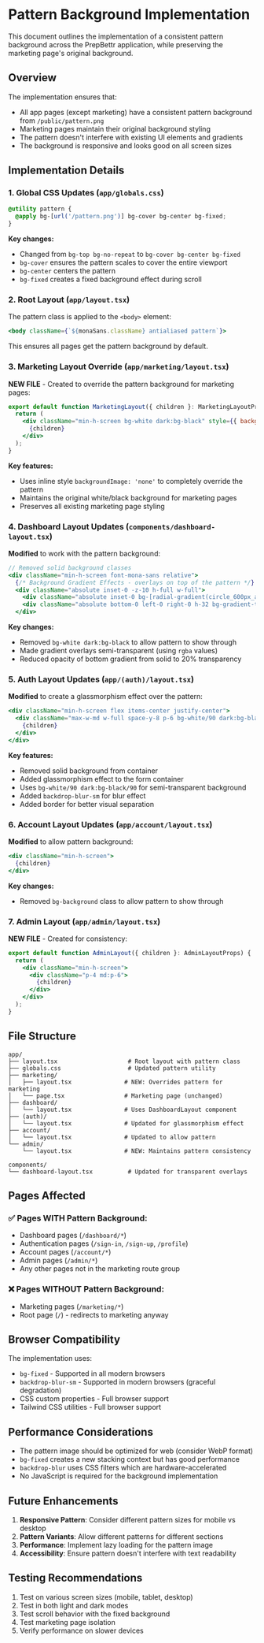 # Pattern Background Implementation

This document outlines the implementation of a consistent pattern background across the PrepBettr application, while preserving the marketing page's original background.

## Overview

The implementation ensures that:
- All app pages (except marketing) have a consistent pattern background from `/public/pattern.png`
- Marketing pages maintain their original background styling
- The pattern doesn't interfere with existing UI elements and gradients
- The background is responsive and looks good on all screen sizes

## Implementation Details

### 1. Global CSS Updates (`app/globals.css`)

```css
@utility pattern {
  @apply bg-[url('/pattern.png')] bg-cover bg-center bg-fixed;
}
```

**Key changes:**
- Changed from `bg-top bg-no-repeat` to `bg-cover bg-center bg-fixed`
- `bg-cover` ensures the pattern scales to cover the entire viewport
- `bg-center` centers the pattern
- `bg-fixed` creates a fixed background effect during scroll

### 2. Root Layout (`app/layout.tsx`)

The pattern class is applied to the `<body>` element:
```jsx
<body className={`${monaSans.className} antialiased pattern`}>
```

This ensures all pages get the pattern background by default.

### 3. Marketing Layout Override (`app/marketing/layout.tsx`)

**NEW FILE** - Created to override the pattern background for marketing pages:

```jsx
export default function MarketingLayout({ children }: MarketingLayoutProps) {
  return (
    <div className="min-h-screen bg-white dark:bg-black" style={{ backgroundImage: 'none' }}>
      {children}
    </div>
  );
}
```

**Key features:**
- Uses inline style `backgroundImage: 'none'` to completely override the pattern
- Maintains the original white/black background for marketing pages
- Preserves all existing marketing page styling

### 4. Dashboard Layout Updates (`components/dashboard-layout.tsx`)

**Modified** to work with the pattern background:

```jsx
// Removed solid background classes
<div className="min-h-screen font-mona-sans relative">
  {/* Background Gradient Effects - overlays on top of the pattern */}
  <div className="absolute inset-0 -z-10 h-full w-full">
    <div className="absolute inset-0 bg-[radial-gradient(circle_600px_at_50%_300px,rgba(201,235,255,0.1),transparent_70%)] dark:bg-[radial-gradient(circle_600px_at_50%_300px,rgba(26,26,46,0.3),transparent_70%)]"></div>
    <div className="absolute bottom-0 left-0 right-0 h-32 bg-gradient-to-t from-white/20 to-transparent dark:from-black/20"></div>
  </div>
```

**Key changes:**
- Removed `bg-white dark:bg-black` to allow pattern to show through
- Made gradient overlays semi-transparent (using `rgba` values)
- Reduced opacity of bottom gradient from solid to 20% transparency

### 5. Auth Layout Updates (`app/(auth)/layout.tsx`)

**Modified** to create a glassmorphism effect over the pattern:

```jsx
<div className="min-h-screen flex items-center justify-center">
  <div className="max-w-md w-full space-y-8 p-6 bg-white/90 dark:bg-black/90 backdrop-blur-sm rounded-lg border border-gray-200 dark:border-gray-800">
    {children}
  </div>
</div>
```

**Key features:**
- Removed solid background from container
- Added glassmorphism effect to the form container
- Uses `bg-white/90 dark:bg-black/90` for semi-transparent background
- Added `backdrop-blur-sm` for blur effect
- Added border for better visual separation

### 6. Account Layout Updates (`app/account/layout.tsx`)

**Modified** to allow pattern background:

```jsx
<div className="min-h-screen">
  {children}
</div>
```

**Key changes:**
- Removed `bg-background` class to allow pattern to show through

### 7. Admin Layout (`app/admin/layout.tsx`)

**NEW FILE** - Created for consistency:

```jsx
export default function AdminLayout({ children }: AdminLayoutProps) {
  return (
    <div className="min-h-screen">
      <div className="p-4 md:p-6">
        {children}
      </div>
    </div>
  );
}
```

## File Structure

```
app/
├── layout.tsx                    # Root layout with pattern class
├── globals.css                   # Updated pattern utility
├── marketing/
│   ├── layout.tsx               # NEW: Overrides pattern for marketing
│   └── page.tsx                 # Marketing page (unchanged)
├── dashboard/
│   └── layout.tsx               # Uses DashboardLayout component
├── (auth)/
│   └── layout.tsx               # Updated for glassmorphism effect
├── account/
│   └── layout.tsx               # Updated to allow pattern
└── admin/
    └── layout.tsx               # NEW: Maintains pattern consistency

components/
└── dashboard-layout.tsx          # Updated for transparent overlays
```

## Pages Affected

### ✅ Pages WITH Pattern Background:
- Dashboard pages (`/dashboard/*`)
- Authentication pages (`/sign-in`, `/sign-up`, `/profile`)
- Account pages (`/account/*`)
- Admin pages (`/admin/*`)
- Any other pages not in the marketing route group

### ❌ Pages WITHOUT Pattern Background:
- Marketing pages (`/marketing/*`)
- Root page (`/`) - redirects to marketing anyway

## Browser Compatibility

The implementation uses:
- `bg-fixed` - Supported in all modern browsers
- `backdrop-blur-sm` - Supported in modern browsers (graceful degradation)
- CSS custom properties - Full browser support
- Tailwind CSS utilities - Full browser support

## Performance Considerations

- The pattern image should be optimized for web (consider WebP format)
- `bg-fixed` creates a new stacking context but has good performance
- `backdrop-blur` uses CSS filters which are hardware-accelerated
- No JavaScript is required for the background implementation

## Future Enhancements

1. **Responsive Pattern**: Consider different pattern sizes for mobile vs desktop
2. **Pattern Variants**: Allow different patterns for different sections
3. **Performance**: Implement lazy loading for the pattern image
4. **Accessibility**: Ensure pattern doesn't interfere with text readability

## Testing Recommendations

1. Test on various screen sizes (mobile, tablet, desktop)
2. Test in both light and dark modes
3. Test scroll behavior with the fixed background
4. Test marketing page isolation
5. Verify performance on slower devices
